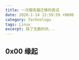 ```yaml
---
title: 一次服务器迁移的尝试
date: 2020-1-14 12:59:59 +0800
category: Technologu
tags: Linux
excerpt: 踩了无数的坑...
---
```


## 0x00 缘起





